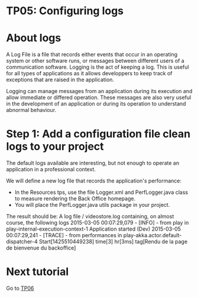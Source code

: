 TP05: Configuring logs
===

# About logs

A Log File is a file that records either events that occur in an operating system or other software runs, or messages between different users of a communication software.
Logging is the act of keeping a log. This is useful for all types of applications as it allows developpers to keep track of exceptions that are raised in the application.

Logging can manage messages from an application during its execution and allow immediate or differed operation. 
These messages are also very useful in the development of an application or during its operation to understand abnormal behaviour.

# Step 1: Add a configuration file clean logs to your project

The default logs available are interesting, but not enough to operate an application in a professional context.

We will define a new log file that records the application's performance:
- In the Resources tps, use the file Logger.xml and PerfLogger.java class to measure rendering the Back Office homepage.
- You will place the PerfLogger.java utils package in your project.

The result should be:
A log file / videostore.log containing, on almost course, the following logs
2015-03-05 00:07:29,079 - [INFO] - from play in play-internal-execution-context-1	Application started (Dev)
2015-03-05 00:07:29,241 - [TRACE] - from performances in play-akka.actor.default-dispatcher-4	Start[1425510449238] time[3] hr[3ms] tag[Rendu de la page de bienvenue du backoffice]

Next tutorial
====

Go to [TP06](https://github.com/fmaturel/PlayTraining/tree/master/play_tp06)

